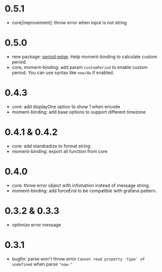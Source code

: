 # 0.5.1
- core[improvement]: throw error when input is not string

# 0.5.0
- new package: [period-edge](https://www.npmjs.com/package/period-edge). Help moment-binding to calculate custom period.
- core, moment-binding: add param `customPeriod` to enable custom period. You can use syntax like `now/4w` if enabled.

# 0.4.3
- core: add displayOne option to show 1 when encode
- moment-binding: add base options to support different timezone

# 0.4.1 & 0.4.2
- core: add standradize to format string
- moment-binding: export all function from core

# 0.4.0
- core: throw error object with infomation instead of message string.
- moment-binding: add forceEnd to be compatible with grafana pattern.

# 0.3.2 & 0.3.3
- optimize error message

# 0.3.1
- bugfix: parse won't throw error `Cannot read property 'type' of undefined` when parse `"now-"`